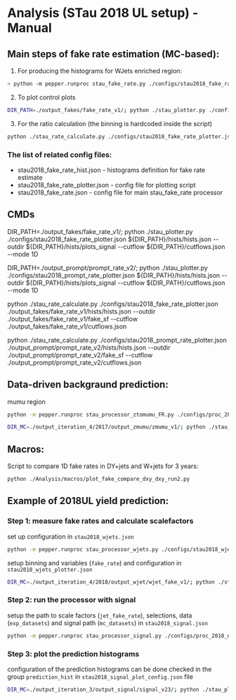 # Analysis (STau 2018 UL setup) - Manual

## Main steps of fake rate estimation (MC-based):

1. For producing the histograms for WJets enriched region:
```sh
> python -m pepper.runproc stau_fake_rate.py ./configs/stau2018_fake_rate.json -o ./output_fakes/fake_rate_v1/ --statedata ./output_fakes/pepper_condor_fake_rate.coffea -i ./configs/setup_env.sh --condor 2000 --retries 10
```

2. To plot control plots
```sh
DIR_PATH=./output_fakes/fake_rate_v1/; python ./stau_plotter.py ./configs/stau2018_fake_rate_plotter.json ${DIR_PATH}/hists/hists.json --outdir ${DIR_PATH}/hists/plots_signal --cutflow ${DIR_PATH}/cutflows.json --mode 1D
```

3. For the ratio calculation (the binning is hardcoded inside the script)
```sh
python ./stau_rate_calculate.py ./configs/stau2018_fake_rate_plotter.json ./output_fakes/fake_rate_v1/hists/hists.json --outdir ./output_fakes/fake_rate_v1/fake_sf --cutflow ./output_fakes/fake_rate_v1/cutflows.json
```

### The list of related config files:
- stau2018_fake_rate_hist.json - histograms definition for fake rate estimate
- stau2018_fake_rate_plotter.json - config file for plotting script
- stau2018_fake_rate.json - config file for main stau_fake_rate processor


## CMDs

DIR_PATH=./output_fakes/fake_rate_v1/; python ./stau_plotter.py ./configs/stau2018_fake_rate_plotter.json ${DIR_PATH}/hists/hists.json --outdir ${DIR_PATH}/hists/plots_signal --cutflow ${DIR_PATH}/cutflows.json --mode 1D

DIR_PATH=./output_prompt/prompt_rate_v2/; python ./stau_plotter.py ./configs/stau2018_prompt_rate_plotter.json ${DIR_PATH}/hists/hists.json --outdir ${DIR_PATH}/hists/plots_signal --cutflow ${DIR_PATH}/cutflows.json --mode 1D

python ./stau_rate_calculate.py ./configs/stau2018_fake_rate_plotter.json ./output_fakes/fake_rate_v1/hists/hists.json --outdir ./output_fakes/fake_rate_v1/fake_sf --cutflow ./output_fakes/fake_rate_v1/cutflows.json     

python ./stau_rate_calculate.py ./configs/stau2018_prompt_rate_plotter.json ./output_prompt/prompt_rate_v2/hists/hists.json --outdir ./output_prompt/prompt_rate_v2/fake_sf --cutflow ./output_prompt/prompt_rate_v2/cutflows.json

## Data-driven backgraund prediction:

mumu region

```sh
python -m pepper.runproc stau_processor_ztomumu_FR.py ./configs/proc_2017/stau2017_ztomumu.json -o ./output_iteration_4/2017/output_zmumu/zmumu_v1/ --statedata ./output_iteration_4/2017/output_zmumu/zmumu_v1.coffea -i ./configs/setup_env_mamba.sh --metadata pepper_metadata_mamba_v2.pepper --condorlogdir pepper_logs_new --condor 400 --retries 20 -m 8 -R

DIR_MC=./output_iteration_4/2017/output_zmumu/zmumu_v1/; python ./stau_plotter.py ./configs/proc_2018/stau2018_ztomumu_plot_config.json ${DIR_MC}/hists/hists.json --outdir ${DIR_MC}/yield_prediction --data --cutflow ${DIR_MC}/cutflows.json -m prediction

```

## Macros:

Script to compare 1D fake rates in DY+jets and W+jets for 3 years:
```sh
python ./Analysis/macros/plot_fake_compare_dxy_dxy_run2.py
```

## Example of 2018UL yield prediction:

### Step 1: measure fake rates and calculate scalefactors

set up configuration in `stau2018_wjets.json`

```sh
python -m pepper.runproc stau_processor_wjets.py ./configs/stau2018_wjets.json -o ./output_iteration_2/output_wjet/wjet_v12 --statedata ./output_iteration_2/output_wjet/wjet_v12.coffea -i ./configs/setup_env_parsel.sh --condor 1000 --retries 10
```

setup binning and variables (`fake_rate`) and configuration in `stau2018_wjets_plotter.json`
```sh
DIR_MC=./output_iteration_4/2018/output_wjet/wjet_fake_v1/; python ./stau_rate_calculate.py ./configs/proc_2018/stau2018_wjets_plotter.json ${DIR_MC}/hists/hists.json --outdir ${DIR_MC}/fake_rate_ext --cutflow ${DIR_MC}/cutflows.json
```

### Step 2: run the processor with signal

setup the path to scale factors (`jet_fake_rate`), selections, data (`exp_datasets`) and signal path (`mc_datasets`) in `stau2018_signal.json`

```sh
python -m pepper.runproc stau_processor_signal.py ./configs/proc_2018_new/stau2018_signal.json -o ./output_iteration_4/2018/output_signal/signal_v1_signal_pass_v3/ --statedata ./output_iteration_4/2018/output_signal/signal_v1_signal_pass_v3.coffea -i ./configs/setup_env_mamba.sh --metadata pepper_metadata_mamba_v2.pepper --condorlogdir pepper_logs_new --condor 400 --retries 20 -m 8 -R

```

### Step 3: plot the prediction histograms

configuration of the prediction histograms can be done checked in the group `prediction_hist` in `stau2018_signal_plot_config.json` file
```sh
DIR_MC=./output_iteration_3/output_signal/signal_v23/; python ./stau_plotter.py ./configs/stau2018_signal_plot_config.json ${DIR_MC}/hists/hists.json --outdir ${DIR_MC}/plots_predict_unblind --cutflow ${DIR_MC}/cutflows.json -m prediction_sys
```